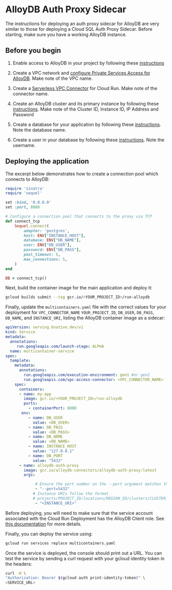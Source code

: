 # AlloyDB Auth Proxy Sidecar

The instructions for deploying an auth proxy sidecar for AlloyDB are very similar
to those for deploying a Cloud SQL Auth Proxy Sidecar. Before starting, make sure
you have a working AlloyDB instance.

## Before you begin

1. Enable access to AlloyDB in your project by following these [instructions](https://cloud.google.com/alloydb/docs/project-enable-access)

1. Create a VPC network and [configure Private Services Access for AlloyDB](https://cloud.google.com/alloydb/docs/configure-connectivity).
Make note of the VPC name.

1. Create a [Serverless VPC Connector](https://cloud.google.com/run/docs/configuring/connecting-vpc#yaml)
for Cloud Run. Make note of the connector name.

1. Create an AlloyDB cluster and its primary instance by following these [instructions](https://cloud.google.com/alloydb/docs/cluster-create).
Make note of the Cluster ID, Instance ID, IP Address and Password

1. Create a database for your application by following these 
[instructions](https://cloud.google.com/alloydb/docs/database-create).
Note the database name.

1. Create a user in your database by following these
[instructions](https://cloud.google.com/alloydb/docs/database-users/about).
Note the username.

## Deploying the application

The excerpt below demonstrates how to create a connection pool which connects to
AlloyDB:

```ruby
require 'sinatra'
require 'sequel'

set :bind, '0.0.0.0'
set :port, 8080

# Configure a connection pool that connects to the proxy via TCP
def connect_tcp
    Sequel.connect(
        adapter: 'postgres',
        host: ENV["INSTANCE_HOST"],
        database: ENV["DB_NAME"],
        user: ENV["DB_USER"],
        password: ENV["DB_PASS"],
        pool_timeout: 5,
        max_connections: 5,
    )
end

DB = connect_tcp()
```

 Next, build the container image for the main application and deploy it:

```bash
gcloud builds submit --tag gcr.io/<YOUR_PROJECT_ID>/run-alloydb
```

Finally, update the `multicontainers.yaml` file with the correct values for your
deployment for `VPC_CONNECTOR_NAME` `YOUR_PROJECT_ID`, `DB_USER`, `DB_PASS`, `DB_NAME`, and `INSTANCE_URI`, listing the AlloyDB container image as a sidecar:

```yaml
apiVersion: serving.knative.dev/v1
kind: Service
metadata:
  annotations: 
     run.googleapis.com/launch-stage: ALPHA
  name: multicontainer-service
spec:
  template:
    metadata:
      annotations:
        run.googleapis.com/execution-environment: gen1 #or gen2
        run.googleapis.com/vpc-access-connector: <VPC_CONNECTOR_NAME>
    spec:
      containers:
      - name: my-app
        image: gcr.io/<YOUR_PROJECT_ID>/run-alloydb
        ports:
          - containerPort: 8080
       env:
          - name: DB_USER
            value: <DB_USER>
          - name: DB_PASS
            value: <DB_PASS>
          - name: DB_NAME
            value: <DB_NAME>
          - name: INSTANCE_HOST
            value: "127.0.0.1"
          - name: DB_PORT
            value: "5432"
      - name: alloydb-auth-proxy
        image: gcr.io/alloydb-connectors/alloydb-auth-proxy:latest
        args:

             # Ensure the port number on the --port argument matches the value of the DB_PORT env var on the my-app container.
             - "--port=5432"
            # Instance URIs follow the format 
            # projects/PROJECT_ID/locations/REGION_ID/clusters/CLUSTER_ID/instances/INSTANCE_ID
             - "<INSTANCE_URI>"
```

Before deploying, you will need to make sure that the service account associated
with the Cloud Run Deployment has the AlloyDB Client role. See [this documentation](https://cloud.google.com/alloydb/docs/reference/iam-roles-permissions)
for more details.

Finally, you can deploy the service using:

```bash
gcloud run services replace multicontainers.yaml
```

Once the service is deployed, the console should print out a URL. You can test
the service by sending a curl request with your gcloud identity token in the headers:

```bash
curl -H \
"Authorization: Bearer $(gcloud auth print-identity-token)" \
<SERVICE_URL>
```
